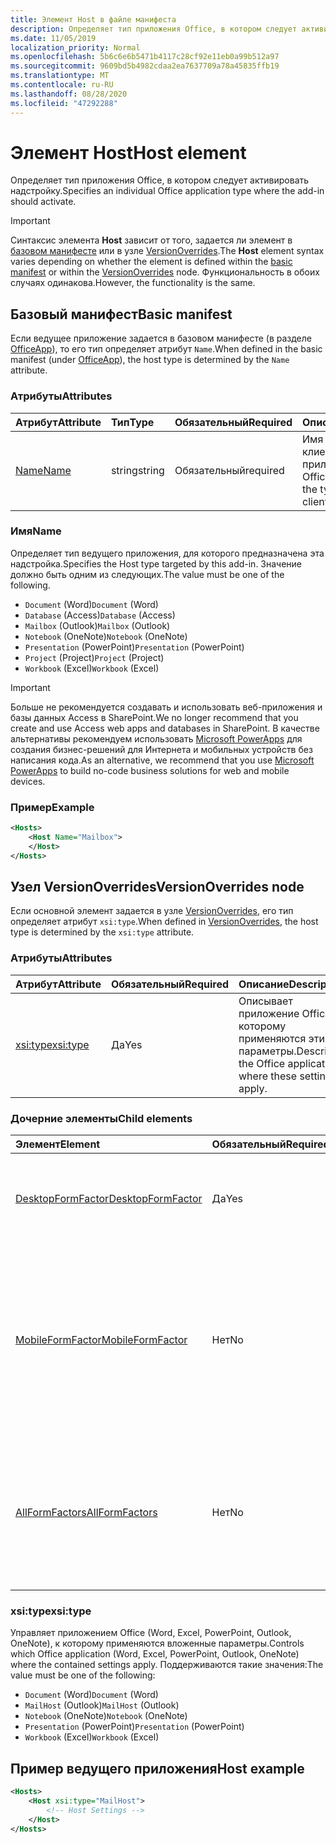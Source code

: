 ```yaml
---
title: Элемент Host в файле манифеста
description: Определяет тип приложения Office, в котором следует активировать надстройку.
ms.date: 11/05/2019
localization_priority: Normal
ms.openlocfilehash: 5b6c6e6b5471b4117c28cf92e11eb0a99b512a97
ms.sourcegitcommit: 9609bd5b4982cdaa2ea7637709a78a45835ffb19
ms.translationtype: MT
ms.contentlocale: ru-RU
ms.lasthandoff: 08/28/2020
ms.locfileid: "47292288"
---
```

# <a name="host-element"></a><span data-ttu-id="ebf3f-103">Элемент Host</span><span class="sxs-lookup"><span data-stu-id="ebf3f-103">Host element</span></span>

<span data-ttu-id="ebf3f-104">Определяет тип приложения Office, в котором следует активировать надстройку.</span><span class="sxs-lookup"><span data-stu-id="ebf3f-104">Specifies an individual Office application type where the add-in should activate.</span></span>

> [!IMPORTANT]
> <span data-ttu-id="ebf3f-105">Синтаксис элемента **Host** зависит от того, задается ли элемент в [базовом манифесте](#basic-manifest) или в узле [VersionOverrides](#versionoverrides-node).</span><span class="sxs-lookup"><span data-stu-id="ebf3f-105">The **Host** element syntax varies depending on whether the element is defined within the [basic manifest](#basic-manifest) or within the [VersionOverrides](#versionoverrides-node) node.</span></span> <span data-ttu-id="ebf3f-106">Функциональность в обоих случаях одинакова.</span><span class="sxs-lookup"><span data-stu-id="ebf3f-106">However, the functionality is the same.</span></span>  

## <a name="basic-manifest"></a><span data-ttu-id="ebf3f-107">Базовый манифест</span><span class="sxs-lookup"><span data-stu-id="ebf3f-107">Basic manifest</span></span>

<span data-ttu-id="ebf3f-108">Если ведущее приложение задается в базовом манифесте (в разделе [OfficeApp](officeapp.md)), то его тип определяет атрибут `Name`.</span><span class="sxs-lookup"><span data-stu-id="ebf3f-108">When defined in the basic manifest (under [OfficeApp](officeapp.md)), the host type is determined by the `Name` attribute.</span></span>

### <a name="attributes"></a><span data-ttu-id="ebf3f-109">Атрибуты</span><span class="sxs-lookup"><span data-stu-id="ebf3f-109">Attributes</span></span>

| <span data-ttu-id="ebf3f-110">Атрибут</span><span class="sxs-lookup"><span data-stu-id="ebf3f-110">Attribute</span></span>     | <span data-ttu-id="ebf3f-111">Тип</span><span class="sxs-lookup"><span data-stu-id="ebf3f-111">Type</span></span>   | <span data-ttu-id="ebf3f-112">Обязательный</span><span class="sxs-lookup"><span data-stu-id="ebf3f-112">Required</span></span> | <span data-ttu-id="ebf3f-113">Описание</span><span class="sxs-lookup"><span data-stu-id="ebf3f-113">Description</span></span>                                      |
|:--------------|:-------|:---------|:-------------------------------------------------|
| [<span data-ttu-id="ebf3f-114">Name</span><span class="sxs-lookup"><span data-stu-id="ebf3f-114">Name</span></span>](#name) | <span data-ttu-id="ebf3f-115">string</span><span class="sxs-lookup"><span data-stu-id="ebf3f-115">string</span></span> | <span data-ttu-id="ebf3f-116">Обязательный</span><span class="sxs-lookup"><span data-stu-id="ebf3f-116">required</span></span> | <span data-ttu-id="ebf3f-117">Имя типа клиентского приложения Office.</span><span class="sxs-lookup"><span data-stu-id="ebf3f-117">The name of the type of Office client application.</span></span> |

### <a name="name"></a><span data-ttu-id="ebf3f-118">Имя</span><span class="sxs-lookup"><span data-stu-id="ebf3f-118">Name</span></span>

<span data-ttu-id="ebf3f-119">Определяет тип ведущего приложения, для которого предназначена эта надстройка.</span><span class="sxs-lookup"><span data-stu-id="ebf3f-119">Specifies the Host type targeted by this add-in.</span></span> <span data-ttu-id="ebf3f-120">Значение должно быть одним из следующих.</span><span class="sxs-lookup"><span data-stu-id="ebf3f-120">The value must be one of the following.</span></span>

- <span data-ttu-id="ebf3f-121">`Document` (Word)</span><span class="sxs-lookup"><span data-stu-id="ebf3f-121">`Document` (Word)</span></span>
- <span data-ttu-id="ebf3f-122">`Database` (Access)</span><span class="sxs-lookup"><span data-stu-id="ebf3f-122">`Database` (Access)</span></span>
- <span data-ttu-id="ebf3f-123">`Mailbox` (Outlook)</span><span class="sxs-lookup"><span data-stu-id="ebf3f-123">`Mailbox` (Outlook)</span></span>
- <span data-ttu-id="ebf3f-124">`Notebook` (OneNote)</span><span class="sxs-lookup"><span data-stu-id="ebf3f-124">`Notebook` (OneNote)</span></span>
- <span data-ttu-id="ebf3f-125">`Presentation` (PowerPoint)</span><span class="sxs-lookup"><span data-stu-id="ebf3f-125">`Presentation` (PowerPoint)</span></span>
- <span data-ttu-id="ebf3f-126">`Project` (Project)</span><span class="sxs-lookup"><span data-stu-id="ebf3f-126">`Project` (Project)</span></span>
- <span data-ttu-id="ebf3f-127">`Workbook` (Excel)</span><span class="sxs-lookup"><span data-stu-id="ebf3f-127">`Workbook` (Excel)</span></span>

> [!IMPORTANT]
> <span data-ttu-id="ebf3f-128">Больше не рекомендуется создавать и использовать веб-приложения и базы данных Access в SharePoint.</span><span class="sxs-lookup"><span data-stu-id="ebf3f-128">We no longer recommend that you create and use Access web apps and databases in SharePoint.</span></span> <span data-ttu-id="ebf3f-129">В качестве альтернативы рекомендуем использовать [Microsoft PowerApps](https://powerapps.microsoft.com/) для создания бизнес-решений для Интернета и мобильных устройств без написания кода.</span><span class="sxs-lookup"><span data-stu-id="ebf3f-129">As an alternative, we recommend that you use [Microsoft PowerApps](https://powerapps.microsoft.com/) to build no-code business solutions for web and mobile devices.</span></span>

### <a name="example"></a><span data-ttu-id="ebf3f-130">Пример</span><span class="sxs-lookup"><span data-stu-id="ebf3f-130">Example</span></span>

```xml
<Hosts>
    <Host Name="Mailbox">
    </Host>
</Hosts>
```

## <a name="versionoverrides-node"></a><span data-ttu-id="ebf3f-131">Узел VersionOverrides</span><span class="sxs-lookup"><span data-stu-id="ebf3f-131">VersionOverrides node</span></span>

<span data-ttu-id="ebf3f-132">Если основной элемент задается в узле [VersionOverrides](versionoverrides.md), его тип определяет атрибут `xsi:type`.</span><span class="sxs-lookup"><span data-stu-id="ebf3f-132">When defined in [VersionOverrides](versionoverrides.md), the host type is determined by the `xsi:type` attribute.</span></span>

### <a name="attributes"></a><span data-ttu-id="ebf3f-133">Атрибуты</span><span class="sxs-lookup"><span data-stu-id="ebf3f-133">Attributes</span></span>

|  <span data-ttu-id="ebf3f-134">Атрибут</span><span class="sxs-lookup"><span data-stu-id="ebf3f-134">Attribute</span></span>  |  <span data-ttu-id="ebf3f-135">Обязательный</span><span class="sxs-lookup"><span data-stu-id="ebf3f-135">Required</span></span>  |  <span data-ttu-id="ebf3f-136">Описание</span><span class="sxs-lookup"><span data-stu-id="ebf3f-136">Description</span></span>  |
|:-----|:-----|:-----|
|  [<span data-ttu-id="ebf3f-137">xsi:type</span><span class="sxs-lookup"><span data-stu-id="ebf3f-137">xsi:type</span></span>](#xsitype)  |  <span data-ttu-id="ebf3f-138">Да</span><span class="sxs-lookup"><span data-stu-id="ebf3f-138">Yes</span></span>  | <span data-ttu-id="ebf3f-139">Описывает приложение Office, к которому применяются эти параметры.</span><span class="sxs-lookup"><span data-stu-id="ebf3f-139">Describes the Office application where these settings apply.</span></span>|

### <a name="child-elements"></a><span data-ttu-id="ebf3f-140">Дочерние элементы</span><span class="sxs-lookup"><span data-stu-id="ebf3f-140">Child elements</span></span>

|  <span data-ttu-id="ebf3f-141">Элемент</span><span class="sxs-lookup"><span data-stu-id="ebf3f-141">Element</span></span> |  <span data-ttu-id="ebf3f-142">Обязательный</span><span class="sxs-lookup"><span data-stu-id="ebf3f-142">Required</span></span>  |  <span data-ttu-id="ebf3f-143">Описание</span><span class="sxs-lookup"><span data-stu-id="ebf3f-143">Description</span></span>  |
|:-----|:-----|:-----|
|  [<span data-ttu-id="ebf3f-144">DesktopFormFactor</span><span class="sxs-lookup"><span data-stu-id="ebf3f-144">DesktopFormFactor</span></span>](desktopformfactor.md)    |  <span data-ttu-id="ebf3f-145">Да</span><span class="sxs-lookup"><span data-stu-id="ebf3f-145">Yes</span></span>   |  <span data-ttu-id="ebf3f-146">Определяет параметры классического форм-фактора.</span><span class="sxs-lookup"><span data-stu-id="ebf3f-146">Defines the settings for the desktop form factor.</span></span> |
|  [<span data-ttu-id="ebf3f-147">MobileFormFactor</span><span class="sxs-lookup"><span data-stu-id="ebf3f-147">MobileFormFactor</span></span>](mobileformfactor.md)    |  <span data-ttu-id="ebf3f-148">Нет</span><span class="sxs-lookup"><span data-stu-id="ebf3f-148">No</span></span>   |  <span data-ttu-id="ebf3f-149">Определяет параметры для мобильного конструктивного параметра.</span><span class="sxs-lookup"><span data-stu-id="ebf3f-149">Defines the settings for the mobile form factor.</span></span> <span data-ttu-id="ebf3f-150">**Примечание:** Этот элемент поддерживается только в Outlook на iOS и Android.</span><span class="sxs-lookup"><span data-stu-id="ebf3f-150">**Note:** This element is only supported in Outlook on iOS and Android.</span></span> |
|  [<span data-ttu-id="ebf3f-151">AllFormFactors</span><span class="sxs-lookup"><span data-stu-id="ebf3f-151">AllFormFactors</span></span>](allformfactors.md)    |  <span data-ttu-id="ebf3f-152">Нет</span><span class="sxs-lookup"><span data-stu-id="ebf3f-152">No</span></span>   |  <span data-ttu-id="ebf3f-153">Определяет параметры всех форм-факторов.</span><span class="sxs-lookup"><span data-stu-id="ebf3f-153">Defines the settings for all form factors.</span></span> <span data-ttu-id="ebf3f-154">Используется только пользовательскими функциями в Excel.</span><span class="sxs-lookup"><span data-stu-id="ebf3f-154">Only used by custom functions in Excel.</span></span> |

### <a name="xsitype"></a><span data-ttu-id="ebf3f-155">xsi:type</span><span class="sxs-lookup"><span data-stu-id="ebf3f-155">xsi:type</span></span>

<span data-ttu-id="ebf3f-156">Управляет приложением Office (Word, Excel, PowerPoint, Outlook, OneNote), к которому применяются вложенные параметры.</span><span class="sxs-lookup"><span data-stu-id="ebf3f-156">Controls which Office application (Word, Excel, PowerPoint, Outlook, OneNote) where the contained settings apply.</span></span> <span data-ttu-id="ebf3f-157">Поддерживаются такие значения:</span><span class="sxs-lookup"><span data-stu-id="ebf3f-157">The value must be one of the following:</span></span>

- <span data-ttu-id="ebf3f-158">`Document` (Word)</span><span class="sxs-lookup"><span data-stu-id="ebf3f-158">`Document` (Word)</span></span>
- <span data-ttu-id="ebf3f-159">`MailHost` (Outlook)</span><span class="sxs-lookup"><span data-stu-id="ebf3f-159">`MailHost` (Outlook)</span></span>
- <span data-ttu-id="ebf3f-160">`Notebook` (OneNote)</span><span class="sxs-lookup"><span data-stu-id="ebf3f-160">`Notebook` (OneNote)</span></span>
- <span data-ttu-id="ebf3f-161">`Presentation` (PowerPoint)</span><span class="sxs-lookup"><span data-stu-id="ebf3f-161">`Presentation` (PowerPoint)</span></span>
- <span data-ttu-id="ebf3f-162">`Workbook` (Excel)</span><span class="sxs-lookup"><span data-stu-id="ebf3f-162">`Workbook` (Excel)</span></span>

## <a name="host-example"></a><span data-ttu-id="ebf3f-163">Пример ведущего приложения</span><span class="sxs-lookup"><span data-stu-id="ebf3f-163">Host example</span></span>

```xml
<Hosts>
    <Host xsi:type="MailHost">
        <!-- Host Settings -->
    </Host>
</Hosts>
```
